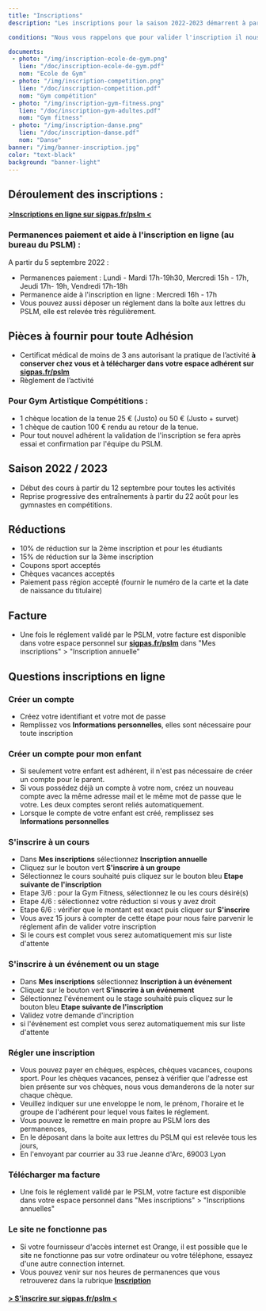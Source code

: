 ```yaml
---
title: "Inscriptions"
description: "Les inscriptions pour la saison 2022-2023 démarrent à partir du 1er juin.<br>Retrouvez tous les horaires de permanence d'inscription et les pièces à fournir ci dessous.<br>Les horaires des cours dispensés sont dans la rubrique Activités."

conditions: "Nous vous rappelons que pour valider l'inscription il nous faut impérativement le règlement.<br> Le certificat médical est obligatoire pour les activités gym."

documents:
 - photo: "/img/inscription-ecole-de-gym.png"
   lien: "/doc/inscription-ecole-de-gym.pdf"
   nom: "Ecole de Gym"
 - photo: "/img/inscription-competition.png"
   lien: "/doc/inscription-competition.pdf"
   nom: "Gym compétition"
 - photo: "/img/inscription-gym-fitness.png"
   lien: "/doc/inscription-gym-adultes.pdf"
   nom: "Gym fitness"
 - photo: "/img/inscription-danse.png"
   lien: "/doc/inscription-danse.pdf"
   nom: "Danse"
banner: "/img/banner-inscription.jpg"
color: "text-black"
background: "banner-light"
---
```

## Déroulement des inscriptions :
#### <a href="https://sigpas.fr/pslm" target="_blank">>Inscriptions en ligne sur sigpas.fr/pslm <</a>


### Permanences paiement et aide à l'inscription en ligne (au bureau du PSLM) :

A partir du 5 septembre 2022 :

- Permanences paiement : Lundi - Mardi 17h-19h30, Mercredi 15h - 17h, Jeudi 17h- 19h, Vendredi 17h-18h
- Permanence aide à l'inscription en ligne : Mercredi 16h - 17h
- Vous pouvez aussi déposer un réglement dans la boîte aux lettres du PSLM, elle est relevée très régulièrement.


## Pièces à fournir pour toute Adhésion
- Certificat médical de moins de 3 ans autorisant la pratique de l’activité **à conserver chez vous et à télécharger dans votre espace adhérent sur <a href="https://sigpas.fr/pslm" target="_blank">sigpas.fr/pslm</a>**
- Règlement de l’activité

### Pour Gym Artistique Compétitions :
- 1 chèque location de la tenue 25 € (Justo) ou 50 € (Justo + survet)
- 1 chèque de caution 100 € rendu au retour de la tenue.
- Pour tout nouvel adhérent la validation de l'inscription se fera après essai et confirmation par l'équipe du PSLM.

## Saison 2022 / 2023
- Début des cours à partir du 12 septembre pour toutes les activités
- Reprise progressive des entraînements à partir du 22 août
pour les gymnastes en compétitions.

## Réductions
- 10% de réduction sur la 2ème inscription et pour les étudiants
- 15% de réduction sur la 3ème inscription
- Coupons sport acceptés
- Chèques vacances acceptés
- Paiement pass région accepté (fournir le numéro de la carte et la date de naissance du titulaire)

## Facture
- Une fois le réglement validé par le PSLM, votre facture est disponible dans votre espace personnel sur **<a href="https://sigpas.fr/pslm" target="_blank">sigpas.fr/pslm</a>** dans "Mes inscriptions" > "Inscription annuelle"

## Questions inscriptions en ligne

### Créer un compte
- Créez votre identifiant et votre mot de passe
- Remplissez vos **Informations personnelles**, elles sont nécessaire pour toute inscription

### Créer un compte pour mon enfant
- Si seulement votre enfant est adhérent, il n'est pas nécessaire de créer un compte pour le parent.
- Si vous possédez déjà un compte à votre nom, créez un nouveau compte avec la même adresse mail et le même mot de passe que le votre. Les deux comptes seront reliés automatiquement.
- Lorsque le compte de votre enfant est créé, remplissez ses **Informations personnelles**

### S'inscrire à un cours
- Dans **Mes inscriptions** sélectionnez **Inscription annuelle**
- Cliquez sur le bouton vert **S'inscrire à un groupe**
- Sélectionnez le cours souhaité puis cliquez sur le bouton bleu **Etape suivante de l'inscription**
- Etape 3/6 : pour la Gym Fitness, sélectionnez le ou les cours désiré(s)
- Etape 4/6 : sélectionnez votre réduction si vous y avez droit
- Etape 6/6 : vérifier que le montant est exact puis cliquer sur **S'inscrire**
- Vous avez 15 jours à compter de cette étape pour nous faire parvenir le réglement afin de valider votre inscription
- Si le cours est complet vous serez automatiquement mis sur liste d'attente

### S'inscrire à un événement ou un stage
- Dans **Mes inscriptions** sélectionnez **Inscription à un événement**
- Cliquez sur le bouton vert **S'inscrire à un événement**
- Sélectionnez l'événement ou le stage souhaité puis cliquez sur le bouton bleu **Etape suivante de l'inscription**
- Validez votre demande d'incription
- si l'événement est complet vous serez automatiquement mis sur liste d'attente

### Régler une inscription
- Vous pouvez payer en chéques, espèces, chèques vacances, coupons sport. Pour les chèques vacances, pensez à vérifier que l'adresse est bien présente sur vos chèques, nous vous demanderons de la noter sur chaque chèque.
- Veuillez indiquer sur une enveloppe le nom, le prénom, l'horaire et le groupe de l'adhérent pour lequel vous faites le réglement.
- Vous pouvez le remettre en main propre au PSLM lors des permanences,
- En le déposant dans la boite aux lettres du PSLM qui est relevée tous les jours,
- En l'envoyant par courrier au 33 rue Jeanne d'Arc, 69003 Lyon

### Télécharger ma facture
- Une fois le réglement validé par le PSLM, votre facture est disponible dans votre espace personnel dans "Mes inscriptions" > "Inscriptions annuelles"

### Le site ne fonctionne pas
 - Si votre fournisseur d'accès internet est Orange, il est possible que le site ne fonctionne pas sur votre ordinateur ou votre téléphone, essayez d'une autre connection internet.
 - Vous pouvez venir sur nos heures de permanences que vous retrouverez dans la rubrique <a href="/inscription">**Inscription**</a>

#### <a href="https://sigpas.fr/pslm" target="_blank">> S'inscrire sur sigpas.fr/pslm <</a>
